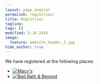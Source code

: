 ```yaml
---
layout: page_angular
permalink: registries/
title: Registries
tagline: 
tags: []
modified: 3-16-2014
image:
  feature: website_header_3.jpg
hide_author: true
---
```


We have registered at the following places:

<div id="registries" class="clearfix">

<ul>

<li><a rel="nofollow" target="_blank" href="http://www.macys.com/registry/wedding/guest/?registryId=2131217"><img alt="Macy's" title="Macy's" src="http://content.registry.theknot.com.s3.amazonaws.com/retailerImage19067d12-ada1-4c26-a003-d4fcbcb401e5.gif"></a></li>

<li><a rel="nofollow" target="_blank" href="http://www.bedbathandbeyond.com/store/giftregistry/view_registry_guest.jsp?pwsToken=&eventType=Wedding&registryId=6728124"><img alt="Bed Bath &amp; Beyond" title="Bed Bath &amp; Beyond" src="http://content.registry.theknot.com.s3.amazonaws.com/retailerImage5aa4f7d5-2039-4f93-8c31-c70181031363.gif"></a>
</li>

</ul>

</div>
 